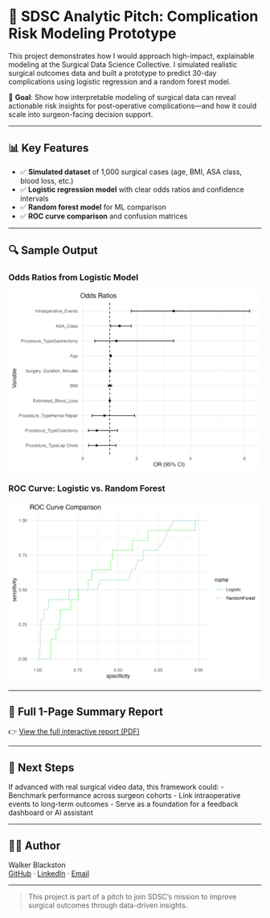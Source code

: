 # 🧠 SDSC Analytic Pitch: Complication Risk Modeling Prototype

This project demonstrates how I would approach high-impact, explainable modeling at the Surgical Data Science Collective. I simulated realistic surgical outcomes data and built a prototype to predict 30-day complications using logistic regression and a random forest model.

🎯 **Goal**: Show how interpretable modeling of surgical data can reveal actionable risk insights for post-operative complications—and how it could scale into surgeon-facing decision support.

------------------------------------------------------------------------

## 📊 Key Features

-   ✅ **Simulated dataset** of 1,000 surgical cases (age, BMI, ASA class, blood loss, etc.)
-   ✅ **Logistic regression model** with clear odds ratios and confidence intervals
-   ✅ **Random forest model** for ML comparison
-   ✅ **ROC curve comparison** and confusion matrices

------------------------------------------------------------------------

## 🔍 Sample Output

### Odds Ratios from Logistic Model

<p align="center">

<img src="images/odds_ratios_plot.png" width="500"/>

</p>

### ROC Curve: Logistic vs. Random Forest

<p align="center">

<img src="images/roc_comparison_plot.png" width="500"/>

</p>

------------------------------------------------------------------------

## 📄 Full 1-Page Summary Report

👉 [View the full interactive report (PDF)](surgical_model_summary.pdf)

------------------------------------------------------------------------

## 🧬 Next Steps

If advanced with real surgical video data, this framework could: - Benchmark performance across surgeon cohorts - Link intraoperative events to long-term outcomes - Serve as a foundation for a feedback dashboard or AI assistant

------------------------------------------------------------------------

## 🧑‍💻 Author

Walker Blackston\
[GitHub](https://github.com/jwblackston) · [LinkedIn](https://www.linkedin.com/in/j-blackston-msph/) · [Email](mailto:blackstonjw@icloud.com)

------------------------------------------------------------------------

> This project is part of a pitch to join SDSC’s mission to improve surgical outcomes through data-driven insights.
